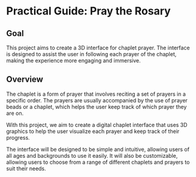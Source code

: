 # Practical Guide: Pray the Rosary

## Goal
This project aims to create a 3D interface for chaplet prayer. The interface is designed to assist the user in following each prayer of the chaplet, making the experience more engaging and immersive. 

## Overview
The chaplet is a form of prayer that involves reciting a set of prayers in a specific order. The prayers are usually accompanied by the use of prayer beads or a chaplet, which helps the user keep track of which prayer they are on.

With this project, we aim to create a digital chaplet interface that uses 3D graphics to help the user visualize each prayer and keep track of their progress.

The interface will be designed to be simple and intuitive, allowing users of all ages and backgrounds to use it easily. It will also be customizable, allowing users to choose from a range of different chaplets and prayers to suit their needs.